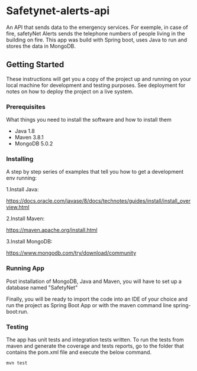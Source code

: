 # Safetynet-alerts-api
An API  that sends data to the emergency services. For exemple, in case of fire, safetyNet Alerts sends the telephone numbers of people living in the building on fire.
This app was build with Spring boot, uses Java to run and stores the data in MongoDB.

## Getting Started

These instructions will get you a copy of the project up and running on your local machine for development and testing purposes. See deployment for notes on how to deploy the project on a live system.

### Prerequisites

What things you need to install the software and how to install them

- Java 1.8
- Maven 3.8.1
- MongoDB 5.0.2

### Installing

A step by step series of examples that tell you how to get a development env running:

1.Install Java:

https://docs.oracle.com/javase/8/docs/technotes/guides/install/install_overview.html

2.Install Maven:

https://maven.apache.org/install.html

3.Install MongoDB:

https://www.mongodb.com/try/download/community


### Running App

Post installation of MongoDB, Java and Maven, you will have to set up a database named "SafetyNet"

Finally, you will be ready to import the code into an IDE of your choice and run the project as Spring Boot App or with the maven command line spring-boot:run.

### Testing

The app has unit tests and integration tests written. 
To run the tests from maven and generate the coverage and tests reports, go to the folder that contains the pom.xml file and execute the below command.

`mvn test`